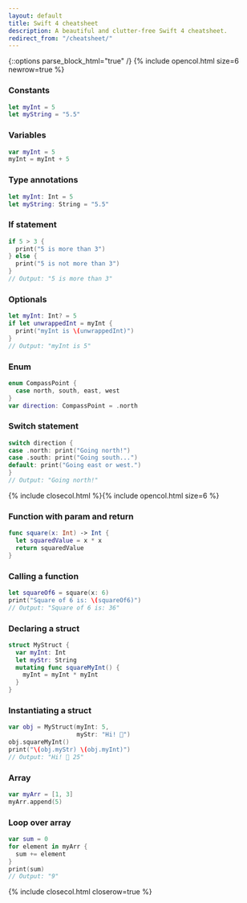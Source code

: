 ```yaml
---
layout: default
title: Swift 4 cheatsheet
description: A beautiful and clutter-free Swift 4 cheatsheet.
redirect_from: "/cheatsheet/"
---
```

{::options parse_block_html="true" /}
{% include opencol.html size=6 newrow=true %}

### Constants

```swift
let myInt = 5
let myString = "5.5"
```

### Variables

```swift
var myInt = 5
myInt = myInt + 5
```

### Type annotations

```swift
let myInt: Int = 5
let myString: String = "5.5"
```

### If statement

```swift
if 5 > 3 {
  print("5 is more than 3")
} else {
  print("5 is not more than 3")
}
// Output: "5 is more than 3"
```

### Optionals

```swift
let myInt: Int? = 5
if let unwrappedInt = myInt {
  print("myInt is \(unwrappedInt)")
}
// Output: "myInt is 5"
```

### Enum

```swift
enum CompassPoint {
  case north, south, east, west
}
var direction: CompassPoint = .north
```

### Switch statement

```swift
switch direction {
case .north: print("Going north!")
case .south: print("Going south...")
default: print("Going east or west.")
}
// Output: "Going north!"
```

{% include closecol.html %}{% include opencol.html size=6 %}

### Function with param and return

```swift
func square(x: Int) -> Int {
  let squaredValue = x * x
  return squaredValue
}
```

### Calling a function

```swift
let squareOf6 = square(x: 6)
print("Square of 6 is: \(squareOf6)")
// Output: "Square of 6 is: 36"
```

### Declaring a struct

```swift
struct MyStruct {
  var myInt: Int
  let myStr: String
  mutating func squareMyInt() {
    myInt = myInt * myInt
  }
}
```

### Instantiating a struct

```swift
var obj = MyStruct(myInt: 5,
                   myStr: "Hi! 👋")
obj.squareMyInt()
print("\(obj.myStr) \(obj.myInt)")
// Output: "Hi! 👋 25"
```

### Array

```swift
var myArr = [1, 3]
myArr.append(5)
```

### Loop over array

```swift
var sum = 0
for element in myArr {
  sum += element
}
print(sum)
// Output: "9"
```

{% include closecol.html closerow=true %}
